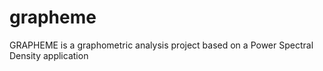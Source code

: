 # grapheme
GRAPHEME is a graphometric analysis project based on a Power Spectral Density application
